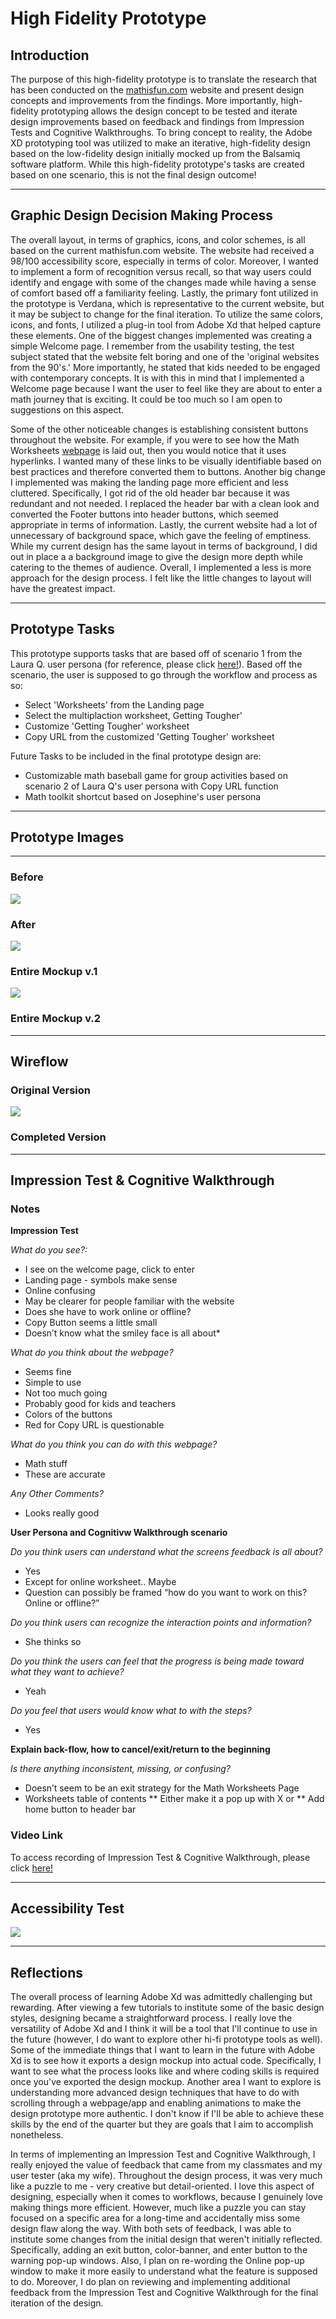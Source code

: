 # High Fidelity Prototype
## Introduction
The purpose of this high-fidelity prototype is to translate the research that has been conducted on the [mathisfun.com](Https://www.mathisfun.com) website and present design concepts and improvements from the findings. More importantly, high-fidelity prototyping allows the design concept to be tested and iterate design improvements based on feedback and findings from Impression Tests and Cognitive Walkthroughs. To bring concept to reality, the Adobe XD prototyping tool was utilized to make an iterative, high-fidelity design based on the low-fidelity design initially mocked up from the Balsamiq software platform. While this high-fidelity prototype's tasks are created based on one scenario, this is not the final design outcome! 

----
## Graphic Design Decision Making Process
The overall layout, in terms of graphics, icons, and color schemes, is all based on the current mathisfun.com website. The website had received a 98/100 accessibility score, especially in terms of color. Moreover, I wanted to implement a form of recognition versus recall, so that way users could identify and engage with some of the changes made while having a sense of comfort based off a familiarity feeling. Lastly, the primary font utilized in the prototype is Verdana, which is representative to the current website, but it may be subject to change for the final iteration. To utilize the same colors, icons, and fonts, I utilized a plug-in tool from Adobe Xd that helped capture these elements. One of the biggest changes implemented was creating a simple Welcome page. I remember from the usability testing, the test subject stated that the website felt boring and one of the 'original websites from the 90's.' More importantly, he stated that kids needed to be engaged with contemporary concepts. It is with this in mind that I implemented a Welcome page because I want the user to feel like they are about to enter a math journey that is exciting. It could be too much so I am open to suggestions on this aspect.

Some of the other noticeable changes is establishing consistent buttons throughout the website. For example, if you were to see how the Math Worksheets [webpage](https://www.mathsisfun.com/worksheets/index.php) is laid out, then you would notice that it uses hyperlinks. I wanted many of these links to be visually identifiable based on best practices and therefore converted them to buttons. Another big change I implemented was making the landing page more efficient and less cluttered. Specifically, I got rid of the old header bar because it was redundant and not needed. I replaced the header bar with a clean look and converted the Footer buttons into header buttons, which seemed appropriate in terms of information. Lastly, the current website had a lot of unnecessary of background space, which gave the feeling of emptiness. While my current design has the same layout in terms of background, I did out in place a a background image to give the design more depth while catering to the themes of audience. Overall, I implemented a less is more approach for the design process. I felt like the little changes to layout will have the greatest impact. 


----
## Prototype Tasks
This prototype supports tasks that are based off of scenario 1 from the Laura Q. user persona (for reference, please click [here!](https://github.com/elco7985/DH250-Romero_Garrett/tree/main/Assignment%2005)). Based off the scenario, the user is supposed to go through the workflow and process as so:
* Select 'Worksheets' from the Landing page
* Select the multiplaction worksheet, Getting Tougher'
* Customize 'Getting Tougher' worksheet
* Copy URL from the customized 'Getting Tougher' worksheet 

Future Tasks to be included in the final prototype design are:
* Customizable math baseball game for group activities based on scenario 2 of Laura Q's user persona with Copy URL function
* Math toolkit shortcut based on Josephine's user persona

----
## Prototype Images

----
### Before
<img src="./mathisfun.png">

### After
<img src="./Updated_mathisfun.com.png">

### Entire Mockup v.1
<img src="./Hi-Fi_Full Mockup.png">

### Entire Mockup v.2

----
## Wireflow
### Original Version
<img src="./Hi-Fi_Wireflow.png">

### Completed Version


----
## Impression Test & Cognitive Walkthrough
### Notes
**Impression Test**

*What do you see?:*
* I see on the welcome page, click to enter
* Landing page - symbols make sense
* Online confusing
* May be clearer for people familiar with the website
* Does she have to work online or offline?
* Copy Button seems a little small
* Doesn’t know what the smiley face is all about*

*What do you think about the webpage?*
* Seems fine
* Simple to use
* Not too much going
* Probably good for kids and teachers
* Colors of the buttons
* Red for Copy URL is questionable

*What do you think you can do with this webpage?*
*  Math stuff
* These are accurate

*Any Other Comments?*
*  Looks really good

**User Persona and Cognitivw Walkthrough scenario**

*Do you think users can understand what the screens feedback is all about?*
* Yes
* Except for online worksheet.. Maybe
* Question can possibly be framed “how do you want to work on this? Online or offline?”

*Do you think users can recognize the interaction points and information?*
* She thinks so

*Do you think the users can feel that the progress is being made toward what they want to achieve?*
* Yeah

*Do you feel that users would know what to with the steps?*
* Yes

**Explain back-flow, how to cancel/exit/return to the beginning**

*Is there anything inconsistent, missing, or confusing?* 
* Doesn’t seem to be an exit strategy for the Math Worksheets Page
* Worksheets table of contents
    ** Either make it a pop up with X or
    ** Add home button to header bar

### Video Link
To access recording of Impression Test & Cognitive Walkthrough, please click [here!](https://drive.google.com/drive/folders/1lShCC0MU6rbITE1A-qcLzI5bl4JzJdXA?usp=sharing)

----
## Accessibility Test
<img src="./Accessibility.png">

----
## Reflections
The overall process of learning Adobe Xd was admittedly challenging but rewarding. After viewing a few tutorials to institute some of the basic design styles, designing became a straightforward process. I really love the versatility of Adobe Xd and I think it will be a tool that I'll continue to use in the future (however, I do want to explore other hi-fi prototype tools as well). Some of the immediate things that I want to learn in the future with Adobe Xd is to see how it exports a design mockup into actual code. Specifically, I want to see what the process looks like and where coding skills is required once you've exported the design mockup. Another area I want to explore is understanding more advanced design techniques that have to do with scrolling through a webpage/app and enabling animations to make the design prototype more authentic. I don't know if I'll be able to achieve these skills by the end of the quarter but they are goals that I aim to accomplish nonetheless. 

In terms of implementing an Impression Test and Cognitive Walkthrough, I really enjoyed the value of feedback that came from my classmates and my user tester (aka my wife). Throughout the design process, it was very much like a puzzle to me - very creative but detail-oriented. I love this aspect of designing, especially when it comes to workflows, because I genuinely love making things more efficient. However, much like a puzzle you can stay focused on a specific area for a long-time and accidentally miss some design flaw along the way. With both sets of feedback, I was able to institute some changes from the initial design that weren't initially reflected. Specifically, adding an exit button, color-banner, and enter button to the warning pop-up windows. Also, I plan on re-wording the Online pop-up window to make it more easily to understand what the feature is supposed to do. Moreover, I do plan on reviewing and implementing additional feedback from the Impression Test and Cognitive Walkthrough for the final iteration of the design.

